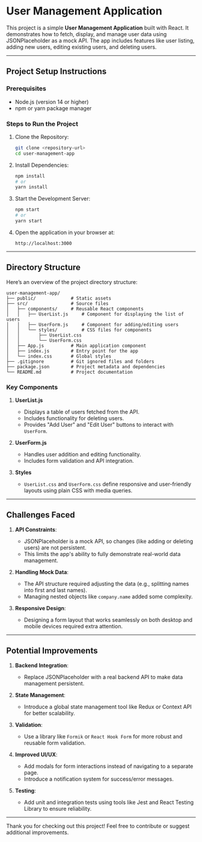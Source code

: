 # User Management Application

This project is a simple **User Management Application** built with React. It demonstrates how to fetch, display, and manage user data using JSONPlaceholder as a mock API. The app includes features like user listing, adding new users, editing existing users, and deleting users.

---

## Project Setup Instructions

### Prerequisites
- Node.js (version 14 or higher)
- npm or yarn package manager

### Steps to Run the Project

1. Clone the Repository:
   ```bash
   git clone <repository-url>
   cd user-management-app
   ```

2. Install Dependencies:
   ```bash
   npm install
   # or
   yarn install
   ```

3. Start the Development Server:
   ```bash
   npm start
   # or
   yarn start
   ```

4. Open the application in your browser at:
   ```
   http://localhost:3000
   ```

---

## Directory Structure

Here’s an overview of the project directory structure:

```
user-management-app/
├── public/             # Static assets
├── src/                # Source files
│   ├── components/     # Reusable React components
│   │   ├── UserList.js     # Component for displaying the list of users
│   │   ├── UserForm.js     # Component for adding/editing users
│   │   └── styles/         # CSS files for components
│   │       ├── UserList.css
│   │       └── UserForm.css
│   ├── App.js          # Main application component
│   ├── index.js        # Entry point for the app
│   └── index.css       # Global styles
├── .gitignore          # Git ignored files and folders
├── package.json        # Project metadata and dependencies
└── README.md           # Project documentation
```

### Key Components

1. **UserList.js**
   - Displays a table of users fetched from the API.
   - Includes functionality for deleting users.
   - Provides "Add User" and "Edit User" buttons to interact with `UserForm`.

2. **UserForm.js**
   - Handles user addition and editing functionality.
   - Includes form validation and API integration.

3. **Styles**
   - `UserList.css` and `UserForm.css` define responsive and user-friendly layouts using plain CSS with media queries.

---

## Challenges Faced

1. **API Constraints**:
   - JSONPlaceholder is a mock API, so changes (like adding or deleting users) are not persistent.
   - This limits the app's ability to fully demonstrate real-world data management.

2. **Handling Mock Data**:
   - The API structure required adjusting the data (e.g., splitting names into first and last names).
   - Managing nested objects like `company.name` added some complexity.

3. **Responsive Design**:
   - Designing a form layout that works seamlessly on both desktop and mobile devices required extra attention.

---

## Potential Improvements

1. **Backend Integration**:
   - Replace JSONPlaceholder with a real backend API to make data management persistent.

2. **State Management**:
   - Introduce a global state management tool like Redux or Context API for better scalability.

3. **Validation**:
   - Use a library like `Formik` or `React Hook Form` for more robust and reusable form validation.

4. **Improved UI/UX**:
   - Add modals for form interactions instead of navigating to a separate page.
   - Introduce a notification system for success/error messages.

5. **Testing**:
   - Add unit and integration tests using tools like Jest and React Testing Library to ensure reliability.

---

Thank you for checking out this project! Feel free to contribute or suggest additional improvements.

